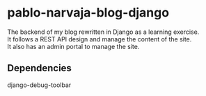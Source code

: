 # pablo-narvaja-blog-django
The backend of my blog rewritten in Django as a learning exercise.  
It follows a REST API design and manage the content of the site.  
It also has an admin portal to manage the site.  

## Dependencies
django-debug-toolbar
